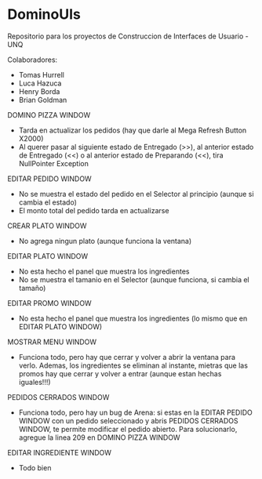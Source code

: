 # DominoUIs
Repositorio para los proyectos de Construccion de Interfaces de Usuario - UNQ

Colaboradores:
- Tomas Hurrell
- Luca Hazuca
- Henry Borda
- Brian Goldman


DOMINO PIZZA WINDOW

- Tarda en actualizar los pedidos (hay que darle al Mega Refresh Button X2000)
- Al querer pasar al siguiente estado de Entregado (>>), al anterior estado de Entregado (<<) 
o al anterior estado de Preparando (<<), tira NullPointer Exception 


EDITAR PEDIDO WINDOW

- No se muestra el estado del pedido en el Selector al principio (aunque si cambia el estado)
- El monto total del pedido tarda en actualizarse


CREAR PLATO WINDOW

- No agrega ningun plato (aunque funciona la ventana)


EDITAR PLATO WINDOW

- No esta hecho el panel que muestra los ingredientes
- No se muestra el tamanio en el Selector (aunque funciona, si cambia el tamaño)


EDITAR PROMO WINDOW

- No esta hecho el panel que muestra los ingredientes (lo mismo que en EDITAR PLATO WINDOW)


MOSTRAR MENU WINDOW

- Funciona todo, pero hay que cerrar y volver a abrir la ventana para verlo. Ademas, los ingredientes 
se eliminan al instante, mietras que las promos hay que cerrar y volver a entrar 
(aunque estan hechas iguales!!!)


PEDIDOS CERRADOS WINDOW

- Funciona todo, pero hay un bug de Arena: si estas en la EDITAR PEDIDO WINDOW con un pedido seleccionado
y abris PEDIDOS CERRADOS WINDOW, te permite modificar el pedido abierto. Para solucionarlo, 
agregue la linea 209 en DOMINO PIZZA WINDOW


EDITAR INGREDIENTE WINDOW 

- Todo bien
